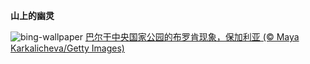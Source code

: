 
**山上的幽灵**

![bing-wallpaper](https://www.bing.com/th?id=OHR.BrockenSpecter_ZH-CN5278743909_1920x1080.jpg)
[巴尔干中央国家公园的布罗肯现象，保加利亚 (© Maya Karkalicheva/Getty Images)](https://www.bing.com/search?q=%E5%B8%83%E7%BD%97%E8%82%AF%E7%8E%B0%E8%B1%A1&amp;form=hpcapt&amp;mkt=zh-cn)
  